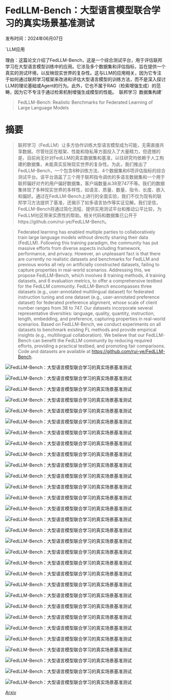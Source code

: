# FedLLM-Bench：大型语言模型联合学习的真实场景基准测试

发布时间：2024年06月07日

`LLM应用

理由：这篇论文介绍了FedLLM-Bench，这是一个综合测试平台，用于评估联邦学习在大型语言模型训练中的应用。它涉及多个数据集和评估指标，旨在提供一个真实的测试环境，以反映现实世界的复杂性。这与LLM的应用相关，因为它专注于如何通过联邦学习框架来改进和评估大型语言模型的训练方法，而不是深入探讨LLM的理论基础或Agent的行为。此外，它也不属于RAG（检索增强生成）的范畴，因为它不专注于通过检索机制增强生成模型的性能。` `联邦学习` `数据集构建`

> FedLLM-Bench: Realistic Benchmarks for Federated Learning of Large Language Models

# 摘要

> 联邦学习（FedLLM）让多方协作训练大型语言模型成为可能，无需直接共享数据。尽管社区在框架、性能和隐私等方面投入了大量精力，但遗憾的是，目前尚无针对FedLLM的真实数据集和基准，以往研究均依赖于人工构建的数据集，未能真实反映现实世界的复杂性。为此，我们推出了FedLLM-Bench，一个包含8种训练方法、4个数据集和6项评估指标的综合测试平台。该平台涵盖了三个用于联邦指令调优的多语言数据集和一个用于联邦偏好对齐的用户偏好数据集，客户端数量从38至747不等。我们的数据集体现了多种现实世界的多样性，如语言、质量、数量、指令、长度、嵌入和偏好。通过在FedLLM-Bench上进行的全面实验，我们不仅为现有的联邦学习方法提供了基准，还揭示了如多语言协作等实证见解。我们坚信，FedLLM-Bench将通过简化流程、提供实用测试平台和推动公平比较，为FedLLM社区带来实质性的帮助。相关代码和数据集已公开于https://github.com/rui-ye/FedLLM-Bench。

> Federated learning has enabled multiple parties to collaboratively train large language models without directly sharing their data (FedLLM). Following this training paradigm, the community has put massive efforts from diverse aspects including framework, performance, and privacy. However, an unpleasant fact is that there are currently no realistic datasets and benchmarks for FedLLM and previous works all rely on artificially constructed datasets, failing to capture properties in real-world scenarios. Addressing this, we propose FedLLM-Bench, which involves 8 training methods, 4 training datasets, and 6 evaluation metrics, to offer a comprehensive testbed for the FedLLM community. FedLLM-Bench encompasses three datasets (e.g., user-annotated multilingual dataset) for federated instruction tuning and one dataset (e.g., user-annotated preference dataset) for federated preference alignment, whose scale of client number ranges from 38 to 747. Our datasets incorporate several representative diversities: language, quality, quantity, instruction, length, embedding, and preference, capturing properties in real-world scenarios. Based on FedLLM-Bench, we conduct experiments on all datasets to benchmark existing FL methods and provide empirical insights (e.g., multilingual collaboration). We believe that our FedLLM-Bench can benefit the FedLLM community by reducing required efforts, providing a practical testbed, and promoting fair comparisons. Code and datasets are available at https://github.com/rui-ye/FedLLM-Bench.

![FedLLM-Bench：大型语言模型联合学习的真实场景基准测试](../../../paper_images/2406.04845/x1.png)

![FedLLM-Bench：大型语言模型联合学习的真实场景基准测试](../../../paper_images/2406.04845/x2.png)

![FedLLM-Bench：大型语言模型联合学习的真实场景基准测试](../../../paper_images/2406.04845/x3.png)

![FedLLM-Bench：大型语言模型联合学习的真实场景基准测试](../../../paper_images/2406.04845/x4.png)

![FedLLM-Bench：大型语言模型联合学习的真实场景基准测试](../../../paper_images/2406.04845/Aya_heatmap.png)

![FedLLM-Bench：大型语言模型联合学习的真实场景基准测试](../../../paper_images/2406.04845/Chatbot_heatmap.png)

![FedLLM-Bench：大型语言模型联合学习的真实场景基准测试](../../../paper_images/2406.04845/WildChat_heatmap.png)

![FedLLM-Bench：大型语言模型联合学习的真实场景基准测试](../../../paper_images/2406.04845/Chatbot-dpo_heatmap.png)

![FedLLM-Bench：大型语言模型联合学习的真实场景基准测试](../../../paper_images/2406.04845/x5.png)

![FedLLM-Bench：大型语言模型联合学习的真实场景基准测试](../../../paper_images/2406.04845/x6.png)

![FedLLM-Bench：大型语言模型联合学习的真实场景基准测试](../../../paper_images/2406.04845/x7.png)

![FedLLM-Bench：大型语言模型联合学习的真实场景基准测试](../../../paper_images/2406.04845/x8.png)

![FedLLM-Bench：大型语言模型联合学习的真实场景基准测试](../../../paper_images/2406.04845/x9.png)

![FedLLM-Bench：大型语言模型联合学习的真实场景基准测试](../../../paper_images/2406.04845/x10.png)

![FedLLM-Bench：大型语言模型联合学习的真实场景基准测试](../../../paper_images/2406.04845/x11.png)

![FedLLM-Bench：大型语言模型联合学习的真实场景基准测试](../../../paper_images/2406.04845/x12.png)

![FedLLM-Bench：大型语言模型联合学习的真实场景基准测试](../../../paper_images/2406.04845/aya_num_samples.png)

![FedLLM-Bench：大型语言模型联合学习的真实场景基准测试](../../../paper_images/2406.04845/chatbotit_num_samples.png)

![FedLLM-Bench：大型语言模型联合学习的真实场景基准测试](../../../paper_images/2406.04845/wildchat_num_samples.png)

![FedLLM-Bench：大型语言模型联合学习的真实场景基准测试](../../../paper_images/2406.04845/chatbotpa_num_samples.png)

![FedLLM-Bench：大型语言模型联合学习的真实场景基准测试](../../../paper_images/2406.04845/wildchat_dp.png)

![FedLLM-Bench：大型语言模型联合学习的真实场景基准测试](../../../paper_images/2406.04845/Aya_verb_noun_sunburst.png)

![FedLLM-Bench：大型语言模型联合学习的真实场景基准测试](../../../paper_images/2406.04845/Chatbot_verb_noun_sunburst.png)

![FedLLM-Bench：大型语言模型联合学习的真实场景基准测试](../../../paper_images/2406.04845/WildChat_verb_noun_sunburst.png)

![FedLLM-Bench：大型语言模型联合学习的真实场景基准测试](../../../paper_images/2406.04845/Chatbot-dpo_verb_noun_sunburst.png)

![FedLLM-Bench：大型语言模型联合学习的真实场景基准测试](../../../paper_images/2406.04845/x13.png)

![FedLLM-Bench：大型语言模型联合学习的真实场景基准测试](../../../paper_images/2406.04845/Aya_w3-l4_sunburst.png)

![FedLLM-Bench：大型语言模型联合学习的真实场景基准测试](../../../paper_images/2406.04845/Chatbot_w4-l5_sunburst.png)

![FedLLM-Bench：大型语言模型联合学习的真实场景基准测试](../../../paper_images/2406.04845/WildChat_w4-l5_sunburst.png)

![FedLLM-Bench：大型语言模型联合学习的真实场景基准测试](../../../paper_images/2406.04845/Chatbot-dpo_w4-l5_sunburst.png)

[Arxiv](https://arxiv.org/abs/2406.04845)